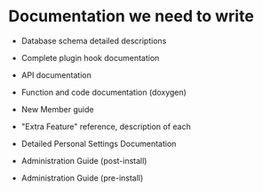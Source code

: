 Documentation we need to write
==============================


* Database schema detailed descriptions

* Complete plugin hook documentation

* API documentation

* Function and code documentation (doxygen)

* New Member guide

* "Extra Feature" reference, description of each

* Detailed Personal Settings Documentation

* Administration Guide (post-install)

* Administration Guide (pre-install)


